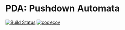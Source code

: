 # PDA: Pushdown Automata

[![Build Status](https://travis-ci.com/davafons/PDA.svg?token=fs4XBftACRVS4B1BAwY3&branch=master)](https://travis-ci.com/davafons/PDA)
[![codecov](https://codecov.io/gh/davafons/PDA/branch/master/graph/badge.svg)](https://codecov.io/gh/davafons/PDA)
